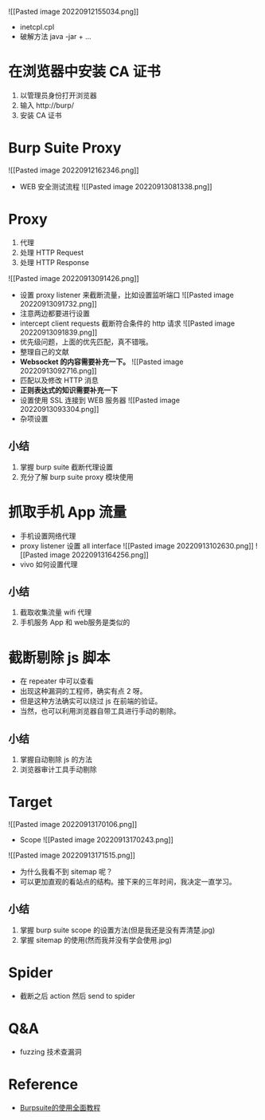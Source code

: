 ![[Pasted image 20220912155034.png]]
- inetcpl.cpl
- 破解方法 java -jar + ...

# 在浏览器中安装 CA 证书
1. 以管理员身份打开浏览器
2. 输入 http://burp/
3. 安装 CA 证书

# Burp Suite Proxy
![[Pasted image 20220912162346.png]]

- WEB 安全测试流程
![[Pasted image 20220913081338.png]]
# Proxy
1. 代理
2. 处理 HTTP Request
3. 处理 HTTP Response

![[Pasted image 20220913091426.png]]
- 设置 proxy listener 来截断流量，比如设置监听端口
![[Pasted image 20220913091732.png]]
- 注意两边都要进行设置
- intercept client requests 截断符合条件的 http 请求
![[Pasted image 20220913091839.png]]
- 优先级问题，上面的优先匹配，真不错哦。
- 整理自己的文献
- **Websocket 的内容需要补充一下。**
![[Pasted image 20220913092716.png]]
- 匹配以及修改 HTTP 消息
- **正则表达式的知识需要补充一下**
- 设置使用 SSL 连接到 WEB 服务器
![[Pasted image 20220913093304.png]]
- 杂项设置

## 小结
1. 掌握 burp suite 截断代理设置
2. 充分了解 burp suite proxy 模块使用

# 抓取手机 App 流量
- 手机设置网络代理
- proxy listener 设置 all interface
![[Pasted image 20220913102630.png]]
![[Pasted image 20220913164256.png]]
- vivo 如何设置代理

## 小结
1. 截取收集流量 wifi 代理
2. 手机服务 App 和 web服务是类似的

# 截断剔除 js 脚本
- 在 repeater 中可以查看
- 出现这种漏洞的工程师，确实有点 2 呀。
- 但是这种方法确实可以绕过 js 在前端的验证。
- 当然，也可以利用浏览器自带工具进行手动的剔除。

## 小结
1. 掌握自动剔除 js 的方法
2. 浏览器审计工具手动剔除

# Target
![[Pasted image 20220913170106.png]]
- Scope
![[Pasted image 20220913170243.png]]

![[Pasted image 20220913171515.png]]
- 为什么我看不到 sitemap 呢？
- 可以更加直观的看站点的结构。接下来的三年时间，我决定一直学习。

## 小结
1. 掌握 burp suite scope 的设置方法(但是我还是没有弄清楚.jpg)
2. 掌握 sitemap 的使用(然而我并没有学会使用.jpg)

# Spider
- 截断之后 action 然后 send to spider


# Q&A
- fuzzing 技术查漏洞


# Reference
- [Burpsuite的使用全面教程](https://www.bilibili.com/video/BV1zY4y1L7HG?p=2&spm_id_from=pageDriver&vd_source=25509bb582bc4a25d86d871d5cdffca3)
